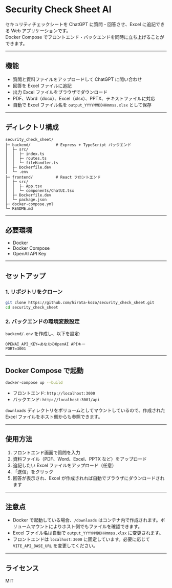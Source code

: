 # Security Check Sheet AI

セキュリティチェックシートを ChatGPT に質問・回答させ、Excel に追記できる Web アプリケーションです。  
Docker Compose でフロントエンド・バックエンドを同時に立ち上げることができます。

---

## 機能

- 質問と資料ファイルをアップロードして ChatGPT に問い合わせ
- 回答を Excel ファイルに追記
- 出力 Excel ファイルをブラウザでダウンロード
- PDF、Word（docx）、Excel（xlsx）、PPTX、テキストファイルに対応
- 自動で Excel ファイル名を `output_YYYYMMDDHHmmss.xlsx` として保存

---

## ディレクトリ構成

```
security_check_sheet/
├─ backend/           # Express + TypeScript バックエンド
│  ├─ src/
│  │  ├─ index.ts
│  │  ├─ routes.ts
│  │  └─ fileHandler.ts
│  ├─ Dockerfile.dev
│  └─ .env
├─ frontend/          # React フロントエンド
│  ├─ src/
│  │  ├─ App.tsx
│  │  └─ components/ChatUI.tsx
│  ├─ Dockerfile.dev
│  └─ package.json
├─ docker-compose.yml
└─ README.md
```

---

## 必要環境

- Docker
- Docker Compose
- OpenAI API Key

---

## セットアップ

### 1. リポジトリをクローン

```bash
git clone https://github.com/hirata-kozo/security_check_sheet.git
cd security_check_sheet
```

### 2. バックエンドの環境変数設定

`backend/.env` を作成し、以下を設定:

```env
OPENAI_API_KEY=あなたのOpenAI APIキー
PORT=3001
```

---

## Docker Compose で起動

```bash
docker-compose up --build
```

- フロントエンド: `http://localhost:3000`
- バックエンド: `http://localhost:3001/api`

`downloads` ディレクトリをボリュームとしてマウントしているので、作成された Excel ファイルをホスト側からも参照できます。

---

## 使用方法

1. フロントエンド画面で質問を入力
2. 資料ファイル（PDF、Word、Excel、PPTX など）をアップロード
3. 追記したい Excel ファイルをアップロード（任意）
4. 「送信」をクリック
5. 回答が表示され、Excel が作成されれば自動でブラウザにダウンロードされます

---

## 注意点

- Docker で起動している場合、`/downloads` はコンテナ内で作成されます。ボリュームマウントによりホスト側でもファイルを確認できます。
- Excel ファイル名は自動で `output_YYYYMMDDHHmmss.xlsx` に変更されます。
- フロントエンドは `localhost:3000` に固定しています。必要に応じて `VITE_API_BASE_URL` を変更してください。

---

## ライセンス
MIT
